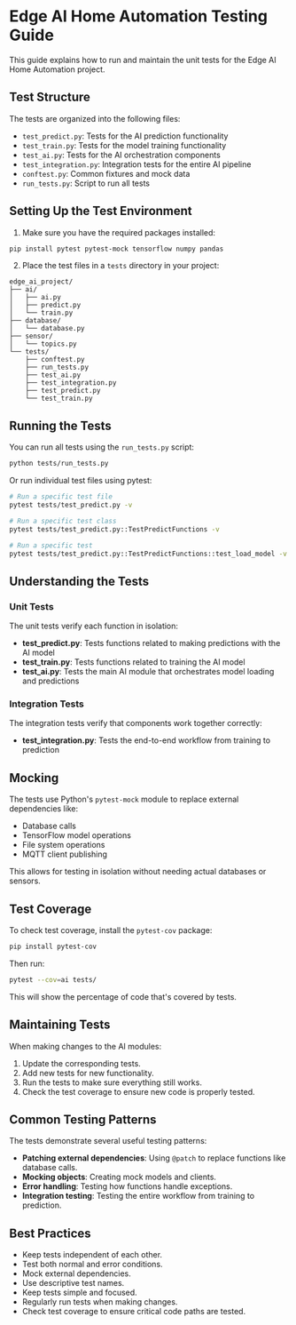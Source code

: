 # Edge AI Home Automation Testing Guide

This guide explains how to run and maintain the unit tests for the Edge AI Home Automation project.

## Test Structure

The tests are organized into the following files:

- `test_predict.py`: Tests for the AI prediction functionality
- `test_train.py`: Tests for the model training functionality
- `test_ai.py`: Tests for the AI orchestration components
- `test_integration.py`: Integration tests for the entire AI pipeline
- `conftest.py`: Common fixtures and mock data
- `run_tests.py`: Script to run all tests

## Setting Up the Test Environment

1. Make sure you have the required packages installed:

```bash
pip install pytest pytest-mock tensorflow numpy pandas
```

2. Place the test files in a `tests` directory in your project:

```
edge_ai_project/
├── ai/
│   ├── ai.py
│   ├── predict.py
│   └── train.py
├── database/
│   └── database.py
├── sensor/
│   └── topics.py
└── tests/
    ├── conftest.py
    ├── run_tests.py
    ├── test_ai.py
    ├── test_integration.py
    ├── test_predict.py
    └── test_train.py
```

## Running the Tests

You can run all tests using the `run_tests.py` script:

```bash
python tests/run_tests.py
```

Or run individual test files using pytest:

```bash
# Run a specific test file
pytest tests/test_predict.py -v

# Run a specific test class
pytest tests/test_predict.py::TestPredictFunctions -v

# Run a specific test
pytest tests/test_predict.py::TestPredictFunctions::test_load_model -v
```

## Understanding the Tests

### Unit Tests

The unit tests verify each function in isolation:

- **test_predict.py**: Tests functions related to making predictions with the AI model
- **test_train.py**: Tests functions related to training the AI model
- **test_ai.py**: Tests the main AI module that orchestrates model loading and predictions

### Integration Tests

The integration tests verify that components work together correctly:

- **test_integration.py**: Tests the end-to-end workflow from training to prediction

## Mocking

The tests use Python's `pytest-mock` module to replace external dependencies like:

- Database calls
- TensorFlow model operations
- File system operations
- MQTT client publishing

This allows for testing in isolation without needing actual databases or sensors.

## Test Coverage

To check test coverage, install the `pytest-cov` package:

```bash
pip install pytest-cov
```

Then run:

```bash
pytest --cov=ai tests/
```

This will show the percentage of code that's covered by tests.

## Maintaining Tests

When making changes to the AI modules:

1. Update the corresponding tests.
2. Add new tests for new functionality.
3. Run the tests to make sure everything still works.
4. Check the test coverage to ensure new code is properly tested.

## Common Testing Patterns

The tests demonstrate several useful testing patterns:

- **Patching external dependencies**: Using `@patch` to replace functions like database calls.
- **Mocking objects**: Creating mock models and clients.
- **Error handling**: Testing how functions handle exceptions.
- **Integration testing**: Testing the entire workflow from training to prediction.

## Best Practices

- Keep tests independent of each other.
- Test both normal and error conditions.
- Mock external dependencies.
- Use descriptive test names.
- Keep tests simple and focused.
- Regularly run tests when making changes.
- Check test coverage to ensure critical code paths are tested.
